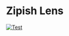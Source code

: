 # Zipish Lens

[![Test](https://github.com/muno92/zipish-lens/actions/workflows/test.yml/badge.svg)](https://github.com/muno92/zipish-lens/actions/workflows/test.yml)
